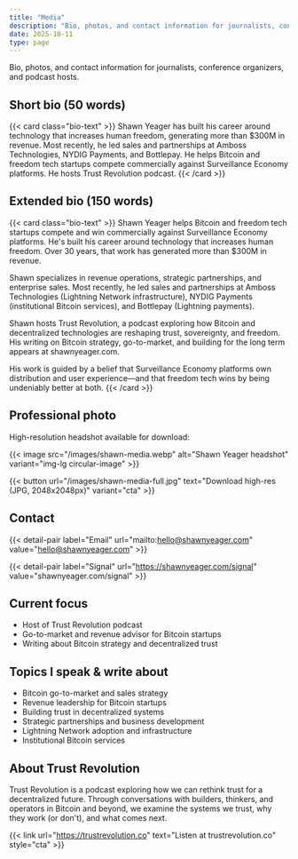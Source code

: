 ```yaml
---
title: "Media"
description: "Bio, photos, and contact information for journalists, conference organizers, and podcast hosts. Bitcoin go-to-market leader and Trust Revolution podcast host."
date: 2025-10-11
type: page
---
```


Bio, photos, and contact information for journalists, conference organizers, and podcast hosts.

## Short bio (50 words)

{{< card class="bio-text" >}}
Shawn Yeager has built his career around technology that increases human freedom, generating more than $300M in revenue. Most recently, he led sales and partnerships at Amboss Technologies, NYDIG Payments, and Bottlepay. He helps Bitcoin and freedom tech startups compete commercially against Surveillance Economy platforms. He hosts Trust Revolution podcast.
{{< /card >}}

## Extended bio (150 words)

{{< card class="bio-text" >}}
Shawn Yeager helps Bitcoin and freedom tech startups compete and win commercially against Surveillance Economy platforms. He's built his career around technology that increases human freedom. Over 30 years, that work has generated more than $300M in revenue.

Shawn specializes in revenue operations, strategic partnerships, and enterprise sales. Most recently, he led sales and partnerships at Amboss Technologies (Lightning Network infrastructure), NYDIG Payments (institutional Bitcoin services), and Bottlepay (Lightning payments).

Shawn hosts Trust Revolution, a podcast exploring how Bitcoin and decentralized technologies are reshaping trust, sovereignty, and freedom. His writing on Bitcoin strategy, go-to-market, and building for the long term appears at shawnyeager.com.

His work is guided by a belief that Surveillance Economy platforms own distribution and user experience—and that freedom tech wins by being undeniably better at both.
{{< /card >}}

## Professional photo

High-resolution headshot available for download:

{{< image src="/images/shawn-media.webp" alt="Shawn Yeager headshot" variant="img-lg circular-image" >}}

{{< button url="/images/shawn-media-full.jpg" text="Download high-res (JPG, 2048x2048px)" variant="cta" >}}

## Contact

{{< detail-pair label="Email" url="mailto:hello@shawnyeager.com" value="hello@shawnyeager.com" >}}

{{< detail-pair label="Signal" url="https://shawnyeager.com/signal" value="shawnyeager.com/signal" >}}

## Current focus

- Host of Trust Revolution podcast
- Go-to-market and revenue advisor for Bitcoin startups
- Writing about Bitcoin strategy and decentralized trust

## Topics I speak & write about

- Bitcoin go-to-market and sales strategy
- Revenue leadership for Bitcoin startups
- Building trust in decentralized systems
- Strategic partnerships and business development
- Lightning Network adoption and infrastructure
- Institutional Bitcoin services

## About Trust Revolution

Trust Revolution is a podcast exploring how we can rethink trust for a decentralized future. Through conversations with builders, thinkers, and operators in Bitcoin and beyond, we examine the systems we trust, why they work (or don't), and what comes next.

{{< link url="https://trustrevolution.co" text="Listen at trustrevolution.co" style="cta" >}}
